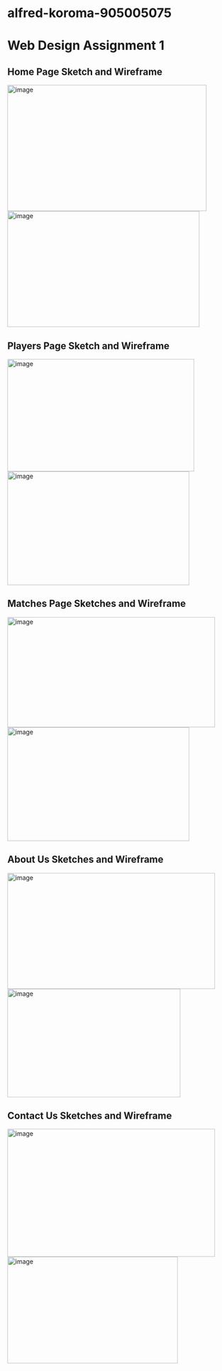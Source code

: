 # alfred-koroma-905005075

# Web Design Assignment 1

## Home Page Sketch and Wireframe
<img width="449" height="284" alt="image" src="https://github.com/user-attachments/assets/9bcef0fa-5845-4e4e-ac4d-bc4db4d5a462" />

<img width="433" height="261" alt="image" src="https://github.com/user-attachments/assets/6c506ce6-53a9-488e-bd3d-239838bc9a06" />

## Players Page Sketch and Wireframe
<img width="421" height="253" alt="image" src="https://github.com/user-attachments/assets/2285beeb-9ee1-454c-b35b-3837396be896" />

<img width="410" height="256" alt="image" src="https://github.com/user-attachments/assets/096fbb04-0e73-4e09-a071-24645e0b5ee4" />

## Matches Page Sketches and Wireframe
<img width="468" height="248" alt="image" src="https://github.com/user-attachments/assets/4408e8fd-31c4-493d-ba02-ccc807497d1e" />

<img width="410" height="256" alt="image" src="https://github.com/user-attachments/assets/7487d2d1-b7b0-4a36-bba0-976eda182d75" />

## About Us Sketches and Wireframe
<img width="468" height="261" alt="image" src="https://github.com/user-attachments/assets/449452b3-4d6d-4caa-a48f-b34bde4ca37b" />

<img width="390" height="244" alt="image" src="https://github.com/user-attachments/assets/98cca2bb-b0a5-427d-b93c-38ccd696c040" />

## Contact Us Sketches and Wireframe
<img width="468" height="288" alt="image" src="https://github.com/user-attachments/assets/5fcadcff-d71d-4850-bae6-2b017bb3cdba" />

<img width="384" height="240" alt="image" src="https://github.com/user-attachments/assets/f6d06dfe-ee73-49e1-8cf2-559f7c1d351b" />
